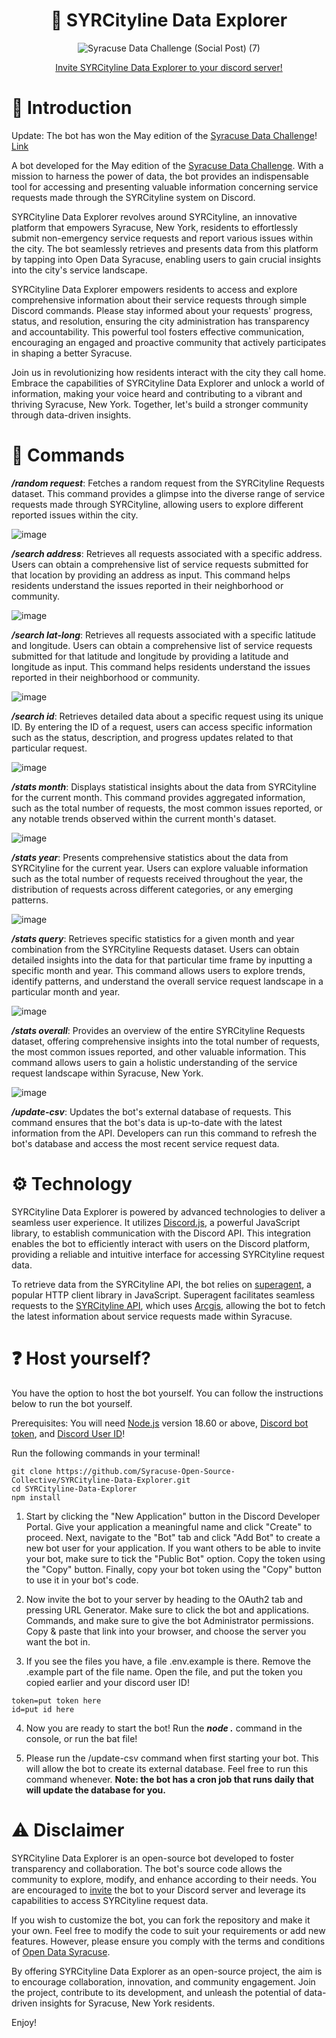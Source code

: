 <div align="center">

# 🤖 SYRCityline Data Explorer

![Syracuse Data Challenge (Social Post) (7)](https://github.com/josephistired/SYRCityline-Data-Explorer/assets/65987360/659127a0-cc59-4874-b9de-aa3aca14c4dd)

</p>

[Invite SYRCityline Data Explorer to your discord server!](https://www.josephcarmosino.com/invite-SYRCityline-Data-Explorer)

</div>

# 🧠 Introduction

Update: The bot has won the May edition of the [Syracuse Data Challenge](https://data.syr.gov/pages/data-challenge)! [Link](https://data.syr.gov/pages/d5838bcbb4434ee39c82dbd13e06aa25)

A bot developed for the May edition of the [Syracuse Data Challenge](https://data.syr.gov/pages/data-challenge). With a mission to harness the power of data, the bot provides an indispensable tool for accessing and presenting valuable information concerning service requests made through the SYRCityline system on Discord.

SYRCityline Data Explorer revolves around SYRCityline, an innovative platform that empowers Syracuse, New York, residents to effortlessly submit non-emergency service requests and report various issues within the city. The bot seamlessly retrieves and presents data from this platform by tapping into Open Data Syracuse, enabling users to gain crucial insights into the city's service landscape.

SYRCityline Data Explorer empowers residents to access and explore comprehensive information about their service requests through simple Discord commands. Please stay informed about your requests' progress, status, and resolution, ensuring the city administration has transparency and accountability. This powerful tool fosters effective communication, encouraging an engaged and proactive community that actively participates in shaping a better Syracuse.

Join us in revolutionizing how residents interact with the city they call home. Embrace the capabilities of SYRCityline Data Explorer and unlock a world of information, making your voice heard and contributing to a vibrant and thriving Syracuse, New York. Together, let's build a stronger community through data-driven insights.

# 💬 Commands

**_/random request_**: Fetches a random request from the SYRCityline Requests dataset. This command provides a glimpse into the diverse range of service requests made through SYRCityline, allowing users to explore different reported issues within the city.

![image](https://github.com/Syracuse-Open-Source-Collective/SYRCityline-Data-Explorer/assets/65987360/461e0831-4e48-46b9-90cd-dc8c9eb7f974)

**_/search address_**: Retrieves all requests associated with a specific address. Users can obtain a comprehensive list of service requests submitted for that location by providing an address as input. This command helps residents understand the issues reported in their neighborhood or community.

![image](https://github.com/Syracuse-Open-Source-Collective/SYRCityline-Data-Explorer/assets/65987360/94d8f826-9eab-4287-b1d7-de3251c5008a)

**_/search lat-long_**: Retrieves all requests associated with a specific latitude and longitude. Users can obtain a comprehensive list of service requests submitted for that latitude and longitude by providing a latitude and longitude as input. This command helps residents understand the issues reported in their neighborhood or community.

![image](https://github.com/Syracuse-Open-Source-Collective/SYRCityline-Data-Explorer/assets/65987360/0eca609a-bd18-48b7-ad3d-6f40f1256742)

**_/search id_**: Retrieves detailed data about a specific request using its unique ID. By entering the ID of a request, users can access specific information such as the status, description, and progress updates related to that particular request.

![image](https://github.com/Syracuse-Open-Source-Collective/SYRCityline-Data-Explorer/assets/65987360/ff82c361-fdc7-4e69-a7c9-295789a8c148)

**_/stats month_**: Displays statistical insights about the data from SYRCityline for the current month. This command provides aggregated information, such as the total number of requests, the most common issues reported, or any notable trends observed within the current month's dataset.

![image](https://github.com/Syracuse-Open-Source-Collective/SYRCityline-Data-Explorer/assets/65987360/3e5c5d1d-7951-4fc6-ac61-2240ea9aba9c)

**_/stats year_**: Presents comprehensive statistics about the data from SYRCityline for the current year. Users can explore valuable information such as the total number of requests received throughout the year, the distribution of requests across different categories, or any emerging patterns.

![image](https://github.com/Syracuse-Open-Source-Collective/SYRCityline-Data-Explorer/assets/65987360/f6bd0637-5ee0-4ecb-978a-36d90156485a)

**_/stats query_**: Retrieves specific statistics for a given month and year combination from the SYRCityline Requests dataset. Users can obtain detailed insights into the data for that particular time frame by inputting a specific month and year. This command allows users to explore trends, identify patterns, and understand the overall service request landscape in a particular month and year.

![image](https://github.com/Syracuse-Open-Source-Collective/SYRCityline-Data-Explorer/assets/65987360/bc71d2c0-249c-4430-91c6-8397bf7c8fc8)

**_/stats overall_**: Provides an overview of the entire SYRCityline Requests dataset, offering comprehensive insights into the total number of requests, the most common issues reported, and other valuable information. This command allows users to gain a holistic understanding of the service request landscape within Syracuse, New York.

![image](https://github.com/Syracuse-Open-Source-Collective/SYRCityline-Data-Explorer/assets/65987360/a007f25d-1d0a-41e5-bff0-b61ae2d0fb62)

**_/update-csv_**: Updates the bot's external database of requests. This command ensures that the bot's data is up-to-date with the latest information from the API. Developers can run this command to refresh the bot's database and access the most recent service request data.

# ⚙️ Technology

SYRCityline Data Explorer is powered by advanced technologies to deliver a seamless user experience. It utilizes [Discord.js](https://github.com/discordjs/discord.js), a powerful JavaScript library, to establish communication with the Discord API. This integration enables the bot to efficiently interact with users on the Discord platform, providing a reliable and intuitive interface for accessing SYRCityline request data.

To retrieve data from the SYRCityline API, the bot relies on [superagent](https://github.com/ladjs/superagent), a popular HTTP client library in JavaScript. Superagent facilitates seamless requests to the [SYRCityline API](https://data.syr.gov/datasets/0d58a53ccb22457990161d756ed8a870_0/api), which uses [Arcgis](https://developers.arcgis.com/rest/), allowing the bot to fetch the latest information about service requests made within Syracuse.

# ❓ Host yourself?

You have the option to host the bot yourself. You can follow the instructions below to run the bot yourself.

Prerequisites: You will need [Node.js](https://nodejs.org/en/download) version 18.60 or above, [Discord bot token](https://discord.com/developers/applications), and [Discord User ID](https://www.businessinsider.com/guides/tech/discord-id#:~:text=To%20find%20a%20user's%20Discord,sidebar%20and%20select%20Copy%20ID.)!

Run the following commands in your terminal!

```
git clone https://github.com/Syracuse-Open-Source-Collective/SYRCityline-Data-Explorer.git
cd SYRCityline-Data-Explorer
npm install
```

1. Start by clicking the "New Application" button in the Discord Developer Portal.
   Give your application a meaningful name and click "Create" to proceed.
   Next, navigate to the "Bot" tab and click "Add Bot" to create a new bot user for your application.
   If you want others to be able to invite your bot, make sure to tick the "Public Bot" option.
   Copy the token using the "Copy" button.
   Finally, copy your bot token using the "Copy" button to use it in your bot's code.

2. Now invite the bot to your server by heading to the OAuth2 tab and pressing URL Generator. Make sure to click the bot and applications. Commands, and make sure to give the bot Administrator permissions. Copy & paste that link into your browser, and choose the server you want the bot in.

3. If you see the files you have, a file .env.example is there. Remove the .example part of the file name. Open the file, and put the token you copied earlier and your discord user ID!

```
token=put token here
id=put id here
```

4. Now you are ready to start the bot! Run the **_node ._** command in the console, or run the bat file!

5. Please run the /update-csv command when first starting your bot. This will allow the bot to create its external database. Feel free to run this command whenever. **Note: the bot has a cron job that runs daily that will update the database for you.**

# ⚠️ Disclaimer

SYRCityline Data Explorer is an open-source bot developed to foster transparency and collaboration. The bot's source code allows the community to explore, modify, and enhance according to their needs. You are encouraged to [invite](https://www.josephcarmosino.com/invite-SYRCityline-Data-Explorer) the bot to your Discord server and leverage its capabilities to access SYRCityline request data.

If you wish to customize the bot, you can fork the repository and make it your own. Feel free to modify the code to suit your requirements or add new features. However, please ensure you comply with the terms and conditions of [Open Data Syracuse](https://data.syr.gov/pages/termsofuse). 

By offering SYRCityline Data Explorer as an open-source project, the aim is to encourage collaboration, innovation, and community engagement. Join the project, contribute to its development, and unleash the potential of data-driven insights for Syracuse, New York residents.

Enjoy!
